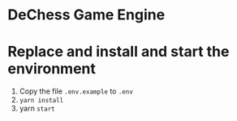# DeChess Game Engine

# Replace and install and start the environment

1. Copy the file `.env.example` to `.env`
2. `yarn install`
3. yarn `start`
